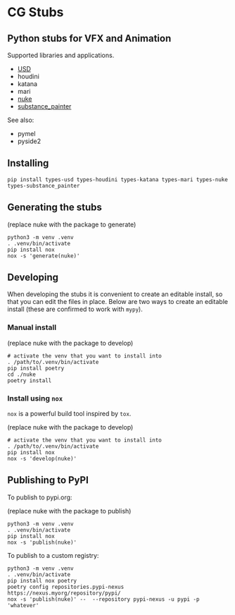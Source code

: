 # CG Stubs

## Python stubs for VFX and Animation

Supported libraries and applications.

- [USD](https://pypi.org/project/types-usd/)
- houdini
- katana
- mari
- [nuke](https://pypi.org/project/types-nuke/)
- [substance_painter](https://pypi.org/project/types-substance_painter/)

See also:
- pymel
- pyside2

## Installing

```
pip install types-usd types-houdini types-katana types-mari types-nuke types-substance_painter
```

## Generating the stubs

(replace nuke with the package to generate)

```
python3 -m venv .venv
. .venv/bin/activate
pip install nox
nox -s 'generate(nuke)'
```

## Developing

When developing the stubs it is convenient to create an editable install, so that you can edit the files in place.
Below are two ways to create an editable install (these are confirmed to work with `mypy`).

### Manual install

(replace nuke with the package to develop)

```
# activate the venv that you want to install into
. /path/to/.venv/bin/activate
pip install poetry
cd ./nuke
poetry install
```

### Install using `nox`

`nox` is a powerful build tool inspired by `tox`.

(replace nuke with the package to develop)

```
# activate the venv that you want to install into
. /path/to/.venv/bin/activate
pip install nox
nox -s 'develop(nuke)'
```

## Publishing to PyPI

To publish to pypi.org:

(replace nuke with the package to publish)

```
python3 -m venv .venv
. .venv/bin/activate
pip install nox
nox -s 'publish(nuke)'
```

To publish to a custom registry:

```
python3 -m venv .venv
. .venv/bin/activate
pip install nox poetry
poetry config repositories.pypi-nexus https://nexus.myorg/repository/pypi/
nox -s 'publish(nuke)' --  --repository pypi-nexus -u pypi -p 'whatever'
```
